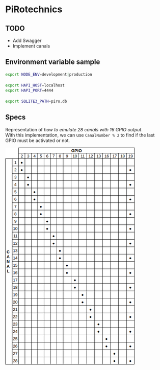 # PiRotechnics

## TODO

*   Add Swagger
*   Implement canals

## Environment variable sample

```bash
export NODE_ENV=development|production

export HAPI_HOST=localhost
export HAPI_PORT=4444

export SQLITE3_PATH=piro.db
```

## Specs

Representation of _how to emulate 28 canals with 16 GPIO output_.\
With this implementation, we can use `CanalNumber % 2` to find if the last GPIO must be activated or not.

![Canals implementation](img/canalsOverGpio.png 'Canals over GPIO')
